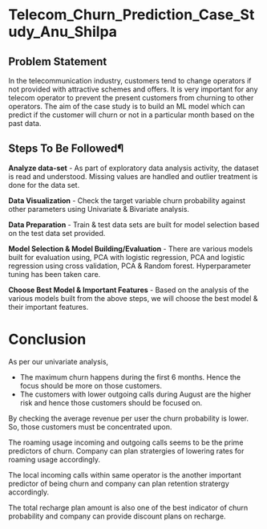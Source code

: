 # Telecom_Churn_Prediction_Case_Study_Anu_Shilpa

## Problem Statement

In the telecommunication industry, customers tend to change operators if not provided with attractive schemes and offers. It is very important for any telecom operator to prevent the present customers from churning to other operators. The aim of the case study is to build an ML model which can predict if the customer will churn or not in a particular month based on the past data.

## Steps To Be Followed¶

**Analyze data-set** - As part of exploratory data analysis activity, the dataset is read and understood. Missing values are handled and outlier treatment is done for the data set.

**Data Visualization** - Check the target variable churn probability against other parameters using Univariate & Bivariate analysis.

**Data Preparation** - Train & test data sets are built for model selection based on the test data set provided.

**Model Selection & Model Building/Evaluation** - There are various models built for evaluation using, PCA with logistic regression, PCA and logistic regression using cross validation, PCA & Random forest. Hyperparameter tuning has been taken care.
                                                  
**Choose Best Model & Important Features** - Based on the analysis of the various models built from the above steps, we will choose the best model & their important features.

# Conclusion

As per our univariate analysis,
- The maximum churn happens during the first 6 months. Hence the focus should be more on those customers.
- The customers with lower outgoing calls during August are the higher risk and hence those customers should be focused on.

By checking the average revenue per user the churn probability is lower. So, those customers must be concentrated upon.

The roaming usage incoming and outgoing calls seems to be the prime predictors of churn. Company can plan stratergies of lowering rates for roaming usage accordingly.

The local incoming calls within same operator is the another important predictor of being churn and company can plan retention stratergy accordingly.

The total recharge plan amount is also one of the best indicator of churn probability and company can provide discount plans on recharge.

